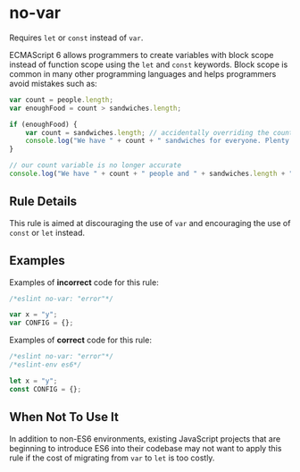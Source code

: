 # no-var

Requires `let` or `const` instead of `var`.

ECMAScript 6 allows programmers to create variables with block scope instead of function scope using the `let`
and `const` keywords. Block scope is common in many other programming languages and helps programmers avoid mistakes
such as:

```js
var count = people.length;
var enoughFood = count > sandwiches.length;

if (enoughFood) {
    var count = sandwiches.length; // accidentally overriding the count variable
    console.log("We have " + count + " sandwiches for everyone. Plenty for all!");
}

// our count variable is no longer accurate
console.log("We have " + count + " people and " + sandwiches.length + " sandwiches!");
```

## Rule Details

This rule is aimed at discouraging the use of `var` and encouraging the use of `const` or `let` instead.

## Examples

Examples of **incorrect** code for this rule:

```js
/*eslint no-var: "error"*/

var x = "y";
var CONFIG = {};
```

Examples of **correct** code for this rule:

```js
/*eslint no-var: "error"*/
/*eslint-env es6*/

let x = "y";
const CONFIG = {};
```

## When Not To Use It

In addition to non-ES6 environments, existing JavaScript projects that are beginning to introduce ES6 into their
codebase may not want to apply this rule if the cost of migrating from `var` to `let` is too costly.
